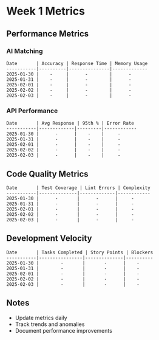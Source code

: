 # Week 1 Metrics

## Performance Metrics

### AI Matching
```
Date       | Accuracy | Response Time | Memory Usage
-----------|----------|---------------|-------------
2025-01-30 |    -     |      -        |      -
2025-01-31 |    -     |      -        |      -
2025-02-01 |    -     |      -        |      -
2025-02-02 |    -     |      -        |      -
2025-02-03 |    -     |      -        |      -
```

### API Performance
```
Date       | Avg Response | 95th % | Error Rate
-----------|-------------|---------|------------
2025-01-30 |      -      |    -    |     -
2025-01-31 |      -      |    -    |     -
2025-02-01 |      -      |    -    |     -
2025-02-02 |      -      |    -    |     -
2025-02-03 |      -      |    -    |     -
```

## Code Quality Metrics
```
Date       | Test Coverage | Lint Errors | Complexity
-----------|--------------|-------------|------------
2025-01-30 |      -       |      -      |     -
2025-01-31 |      -       |      -      |     -
2025-02-01 |      -       |      -      |     -
2025-02-02 |      -       |      -      |     -
2025-02-03 |      -       |      -      |     -
```

## Development Velocity
```
Date       | Tasks Completed | Story Points | Blockers
-----------|----------------|--------------|----------
2025-01-30 |        -       |       -      |    -
2025-01-31 |        -       |       -      |    -
2025-02-01 |        -       |       -      |    -
2025-02-02 |        -       |       -      |    -
2025-02-03 |        -       |       -      |    -
```

## Notes
- Update metrics daily
- Track trends and anomalies
- Document performance improvements

